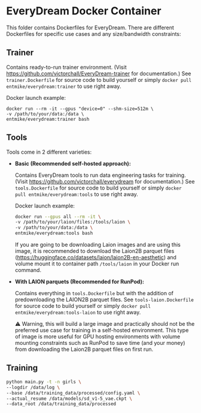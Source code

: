 # EveryDream Docker Container

This folder contains Dockerfiles for EveryDream.  There are different Dockerfiles for specific use cases and any size/bandwidth constraints:

## Trainer
Contains ready-to-run trainer environment.  (Visit https://github.com/victorchall/EveryDream-trainer for documentation.)  See `trainer.Dockerfile` for source code to build yourself or simply `docker pull entmike/everydream:trainer` to use right away.

Docker launch example:
```
docker run --rm -it --gpus "device=0" --shm-size=512m \
-v /path/to/your/data:/data \
entmike/everydream:trainer bash
```

## Tools
Tools come in 2 different varieties:

- **Basic (Recommended self-hosted approach):**

  Contains EveryDream tools to run data engineering tasks for training.  (Visit https://github.com/victorchall/everydream for documentation.)  See `tools.Dockerfile` for source code to build yourself or simply `docker pull entmike/everydream:tools` to use right away.

  Docker launch example:

  ```sh
  docker run --gpus all --rm -it \
  -v /path/to/your/laion/files:/tools/laion \
  -v /path/to/your/data:/data \
  entmike/everydream:tools bash
  ```

  If you are going to be downloading Laion images and are using this image, it is recommended to download the Laion2B parquet files (https://huggingface.co/datasets/laion/laion2B-en-aesthetic) and volume mount it to container path `/tools/laion` in your Docker run command.

- **With LAION parquets (Recommended for RunPod):**

  Contains everything in `tools.Dockerfile` but with the addition of predownloading the LAION2B parquet files.  See `tools-laion.Dockerfile` for source code to build yourself or simply `docker pull entmike/everydream:tools-laion` to use right away.

  ⚠️ Warning, this will build a large image and practically should not be the preferred use case for training in a self-hosted environment.  This type of image is more useful for GPU hosting environments with volume mounting constraints such as RunPod to save time (and your money) from downloading the Laion2B parquet files on first run.




## Training
```sh
python main.py -t -n girls \
--logdir /data/log \
--base /data/training_data/processed/config.yaml \
--actual_resume /data/models/sd_v1-5_vae.ckpt \
--data_root /data/training_data/processed
```